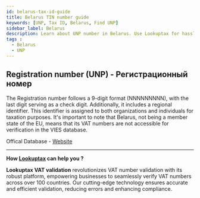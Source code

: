 ```yaml
---
id: belarus-tax-id-guide
title: Belarus TIN number guide
keywords: [UNP, Tax ID, Belarus, Find UNP]
sidebar_label: Belarus
description: Learn about UNP number in Belarus. Use Lookuptax for hassle-free tax id validation in Belarus and other 100+ countries
tags : 
  - Belarus
  - UNP
---
```


## Registration number (UNP) - Регистрационный номер
The Registration number follows a 9-digit format (NNNNNNNNN), with the last digit serving as a check digit. Additionally, it includes a regional identifier. This identifier is assigned to both organizations and individuals for taxation purposes. It's important to note that Belarus, not being a member state of the EU, means that its VAT numbers are not accessible for verification in the VIES database.

Offical Database - [Website](https://egr.gov.by/egrn/index.jsp?content=Find)

----
**How [Lookuptax](https://lookuptax.com/) can help you ?**

**Lookuptax VAT validation**  revolutionizes VAT number validation with its robust platform, empowering businesses to seamlessly verify VAT numbers across over 100 countries. Our cutting-edge technology ensures accurate and efficient validation, reducing errors and enhancing compliance.
